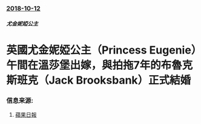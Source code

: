 ### [2018-10-12](/zh/news/2018/10/12/index.md)

##### 尤金妮婭公主
# 英國尤金妮婭公主（Princess Eugenie）午間在溫莎堡出嫁，與拍拖7年的布魯克斯班克（Jack Brooksbank）正式結婚 




### 信息来源:

1. [蘋果日報 ](https://hk.news.appledaily.com/international/daily/article/20181013/20521329)
